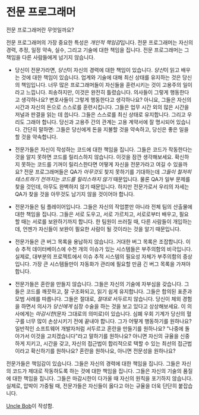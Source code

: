 # 전문 프로그래머

전문 프로그래머란 무엇일까요?

전문 프로그래머의 가장 중요한 특성은 *개인적 책임감*입니다. 전문 프로그래머는 자신의 경력, 추정, 일정 약속, 실수, 그리고 기술에 대한 책임을 집니다. 전문 프로그래머는 그 책임을 다른 사람들에게 넘기지 않습니다.

- 당신이 전문가라면, *당신*이 자신의 경력에 대한 책임이 있습니다. *당신*이 읽고 배우는 것에 대한 책임이 있습니다. 업계와 기술에 대해 최신 상태를 유지하는 것은 당신의 책임입니다. 너무 많은 프로그래머들이 자신들을 훈련시키는 것이 고용주의 일이라고 느낍니다. 죄송하지만, 이것은 완전히 틀렸습니다. 의사들이 그렇게 행동한다고 생각하나요? 변호사들이 그렇게 행동한다고 생각하나요? 아니요, 그들은 자신의 시간과 자신의 돈으로 스스로를 훈련시킵니다. 그들은 업무 시간 외의 많은 시간을 저널과 판결을 읽는 데 씁니다. 그들은 스스로를 최신 상태로 유지합니다. 그리고 우리도 그래야 합니다. 당신과 고용주 간의 관계는 고용 계약서에 잘 명시되어 있습니다. 간단히 말하면: 그들은 당신에게 돈을 지불할 것을 약속하고, 당신은 좋은 일을 할 것을 약속합니다.

- 전문가들은 자신이 작성하는 코드에 대한 책임을 집니다. 그들은 코드가 작동한다는 것을 알지 못하면 코드를 릴리스하지 않습니다. 이것을 잠깐 생각해보세요. 확신하지 못하는 코드를 기꺼이 릴리스한다면 어떻게 자신을 전문가라고 여길 수 있을까요? 전문 프로그래머들은 QA가 *아무것도* 찾지 못하기를 기대하는데 *그들이 철저히 테스트하기 전까지는 코드를 릴리스하지 않기* 때문입니다. 물론 QA가 일부 문제를 찾을 것인데, 아무도 완벽하지 않기 때문입니다. 하지만 전문가로서 우리의 자세는 QA가 찾을 것을 아무것도 남기지 않을 것이어야 합니다.

- 전문가들은 팀 플레이어입니다. 그들은 자신의 작업뿐만 아니라 전체 팀의 산출물에 대한 책임을 집니다. 그들은 서로 도우고, 서로 가르치고, 서로로부터 배우고, 필요할 때는 서로를 보완하기까지 합니다. 한 팀원이 쓰러질 때, 다른 사람들이 개입하는데, 언젠가 자신들이 보완이 필요한 사람이 될 것이라는 것을 알기 때문입니다.

- 전문가들은 큰 버그 목록을 용납하지 않습니다. 거대한 버그 목록은 조잡합니다. 이슈 추적 데이터베이스에 수천 개의 이슈가 있는 시스템들은 부주의함의 비극입니다. 실제로, 대부분의 프로젝트에서 이슈 추적 시스템의 필요성 자체가 부주의함의 증상입니다. 가장 큰 시스템들만이 자동화가 관리에 필요할 만큼 긴 버그 목록을 가져야 합니다.

- 전문가들은 혼란을 만들지 않습니다. 그들은 자신의 기술에 자부심을 갖습니다. 그들은 코드를 깨끗하고, 잘 구조화되고, 읽기 쉽게 유지합니다. 그들은 합의된 표준과 모범 사례를 따릅니다. 그들은 절대로, *절대로* 서두르지 않습니다. 당신이 체외 경험을 하면서 의사가 *당신에게* 심장 수술을 하는 것을 보고 있다고 상상해보세요. 이 의사에게는 *마감시한*(문자 그대로의 의미로)이 있습니다. 심폐 우회 기계가 당신의 혈구를 너무 많이 손상시키기 전에 끝내야 합니다. 그가 어떻게 행동하기를 원하나요? 일반적인 소프트웨어 개발자처럼 서두르고 혼란을 만들기를 원하나요? "나중에 돌아가서 이것을 고치겠습니다"라고 말하기를 원하나요? 아니면 자신의 규율을 신중하게 지키고, 시간을 갖고, 자신의 접근법이 합리적으로 택할 수 있는 최선의 접근법이라고 확신하기를 원하나요? 혼란을 원하나요, 아니면 전문성을 원하나요?

전문가들은 책임감이 있습니다. 그들은 자신의 경력에 대한 책임을 집니다. 그들은 자신의 코드가 제대로 작동하도록 하는 것에 대한 책임을 집니다. 그들은 자신의 기술의 품질에 대한 책임을 집니다. 그들은 마감시한이 다가올 때 자신의 원칙을 포기하지 않습니다. 실제로, 압박이 가중될 때, 전문가들은 자신들이 옳다고 아는 규율을 더욱 단단히 붙잡습니다.

[Uncle Bob](http://programmer.97things.oreilly.com/wiki/index.php/Uncle_Bob)이 작성함.